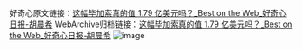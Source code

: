 好奇心原文链接：[这幅毕加索真的值 1.79 亿美元吗？_Best on the Web_好奇心日报-胡晨希](https://www.qdaily.com/articles/9514.html)
WebArchive归档链接：[这幅毕加索真的值 1.79 亿美元吗？_Best on the Web_好奇心日报-胡晨希](http://web.archive.org/web/20190623154418/https://www.qdaily.com/articles/9514.html)
![image](http://ww3.sinaimg.cn/large/007d5XDply1g3vfhbg8gsj30u042mb29)